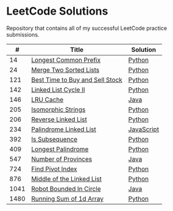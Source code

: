 # LeetCode Solutions

Repository that contains all of my successful LeetCode practice submissions.

| # | Title | Solution |
| --- | --- | --- |
|14|[Longest Common Prefix](https://leetcode.com/problems/longest-common-prefix/)|[Python](Python/14-Longest-Common-Prefix.py)|
|24|[Merge Two Sorted Lists](https://leetcode.com/problems/merge-two-sorted-lists/)|[Python](Python/21-Merge-Two-Sorted-Lists.py)|
|121|[Best Time to Buy and Sell Stock](https://leetcode.com/problems/best-time-to-buy-and-sell-stock/)|[Python](Python/121-Best-Time-to-Buy-and-Sell-Stock.py)|
|142|[Linked List Cycle II](https://leetcode.com/problems/linked-list-cycle-ii/)|[Python](Python/142-Linked-List-Cycle-II.py)|
|146|[LRU Cache](https://leetcode.com/problems/lru-cache/)|[Java](Java/146-LRU-Cache.java)|
|205|[Isomorphic Strings](https://leetcode.com/problems/isomorphic-strings/)|[Python](Python/205-Isomorphic-Strings.py)|
|206|[Reverse Linked List](https://leetcode.com/problems/reverse-linked-list)|[Python](Python/206-Reverse-Linked-Lists.py)|
|234|[Palindrome Linked List](https://leetcode.com/problems/palindrome-linked-list/)|[JavaScript](JavaScript/234-Palindrome-Linked-List.js)|
|392|[Is Subsequence](https://leetcode.com/problems/is-subsequence/)|[Python](Python/392-Is-Subsequence.py)|
|409|[Longest Palindrome](https://leetcode.com/problems/longest-palindrome/)|[Python](Python/409-Longest-Palindrome.py)|
|547|[Number of Provinces](https://leetcode.com/problems/number-of-provinces/)|[Java](Java/547-Number-of-Provinces.java)|
|724|[Find Pivot Index](https://leetcode.com/problems/find-pivot-index/)|[Python](Python/724-Find-Pivot-Index.py)|
|876|[Middle of the Linked List](https://leetcode.com/problems/middle-of-the-linked-list/)|[Python](Python/876-Middle-of-the-Linked-List.py)|
|1041|[Robot Bounded In Circle](https://leetcode.com/problems/robot-bounded-in-circle/)|[Java](Java/1041-Robots-Bounded-in-Circle.java)|
|1480|[Running Sum of 1d Array](https://leetcode.com/problems/running-sum-of-1d-array/)|[Python](Python/1480-Running-Sum-of-1d-Array.py)|